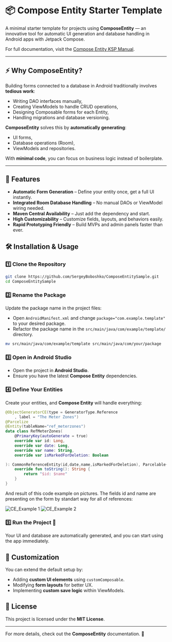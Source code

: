 # 📦 Compose Entity Starter Template

A minimal starter template for projects using **ComposeEntity** — an innovative tool for automatic UI generation and database handling in Android apps with Jetpack Compose.

For full documentation, visit the [Compose Entity KSP Manual](https://wool-fontina-39f.notion.site/Compose-Entity-KSP-1bbac9e714318004866fd9fd627a25e1).

---

## ⚡ Why ComposeEntity?

Building forms connected to a database in Android traditionally involves **tedious work**:
- Writing DAO interfaces manually,
- Creating ViewModels to handle CRUD operations,
- Designing Composable forms for each Entity,
- Handling migrations and database versioning.

**ComposeEntity** solves this by **automatically generating**:
- UI forms,
- Database operations (Room),
- ViewModels and repositories.

With **minimal code**, you can focus on business logic instead of boilerplate.

---

## 🚀 Features

- **Automatic Form Generation** – Define your entity once, get a full UI instantly.
- **Integrated Room Database Handling** – No manual DAOs or ViewModel wiring needed.
- **Maven Central Availability** – Just add the dependency and start.
- **High Customizability** – Customize fields, layouts, and behaviors easily.
- **Rapid Prototyping Friendly** – Build MVPs and admin panels faster than ever.


## 🛠 Installation & Usage

### 1️⃣ Clone the Repository
```sh
git clone https://github.com/SergeyBoboshko/ComposeEntitySample.git
cd ComposeEntitySample
```

### 2️⃣ Rename the Package
Update the package name in the project files:
- Open `AndroidManifest.xml` and change `package="com.example.template"` to your desired package.
- Refactor the package name in the `src/main/java/com/example/template/` directory.

```sh
mv src/main/java/com/example/template src/main/java/com/your/package
```

### 3️⃣ Open in Android Studio
- Open the project in **Android Studio**.
- Ensure you have the latest **Compose Entity** dependencies.

### 4️⃣ Define Your Entities
Create your entities, and **Compose Entity** will handle everything:
```kotlin
@ObjectGeneratorCE(type = GeneratorType.Reference
    , label = "The Meter Zones")
@Parcelize
@Entity(tableName="ref_meterzones")
data class RefMeterZones(
    @PrimaryKey(autoGenerate = true)
    override var id: Long,
    override var date: Long,
    override var name: String,
    override var isMarkedForDeletion: Boolean

): CommonReferenceEntity(id,date,name,isMarkedForDeletion), Parcelable{
    override fun toString(): String {
        return "$id: $name"
    }
}
```

And result of this code example on pictures. The fields id and name are presenting on the form by standart way for all of references:

![CE_Example 1](https://github.com/user-attachments/assets/eb172b19-72ce-452e-8364-7761901f6f3e)
![CE_Example 2](https://github.com/user-attachments/assets/dff0d617-fab7-409c-88e1-cd403f362900)

### 5️⃣ Run the Project 🚀
Your UI and database are automatically generated, and you can start using the app immediately.

## 📝 Customization
You can extend the default setup by:
- Adding **custom UI elements** using `customComposable`.
- Modifying **form layouts** for better UX.
- Implementing **custom save logic** within ViewModels.

## 📜 License
This project is licensed under the **MIT License**.

---

For more details, check out the **ComposeEntity** documentation. 🎯

